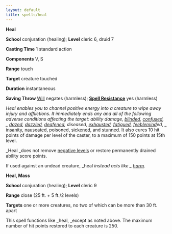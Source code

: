 ```yaml
---
layout: default
title: spells/heal
---
```

 **Heal**

**School** conjuration (healing); **Level** cleric 6, druid 7

**Casting Time** 1 standard action

**Components** V, S

**Range** touch

**Target** creature touched

**Duration** instantaneous

**Saving Throw** [Will](../combat#_will) negates (harmless); **[Spell Resistance](../glossary#_spell-resistance)** yes (harmless)

_Heal _enables you to channel positive energy into a creature to wipe away injury and afflictions. It immediately ends any and all of the following adverse conditions affecting the target: ability damage, [blinded](../glossary#_blinded), [confused](../glossary#_confused)_, _ [dazed](../glossary#_dazed), [dazzled](../glossary#_dazzled), [deafened](../glossary#_deafened), diseased, [exhausted](../glossary#_exhausted), [fatigued](../glossary#_fatigued), [feeblemind](feeblemind#_feeblemind)ed_, _ [insanity](insanity#_insanity), [nauseated](../glossary#_nauseated), poisoned, [sickened](../glossary#_sickened), and [stunned](../glossary#_stunned). It also cures 10 hit points of damage per level of the caster, to a maximum of 150 points at 15th level.

_Heal _does not remove [negative levels](../glossary#_energy-drain-and-negative-levels) or restore permanently drained ability score points.

If used against an undead creature, _heal _instead acts like _ [harm](harm#_harm)_.

**Heal, Mass**

**School** conjuration (healing); **Level** cleric 9

**Range** close (25 ft. + 5 ft./2 levels)

**Targets** one or more creatures, no two of which can be more than 30 ft. apart

This spell functions like _heal, _except as noted above. The maximum number of hit points restored to each creature is 250.

